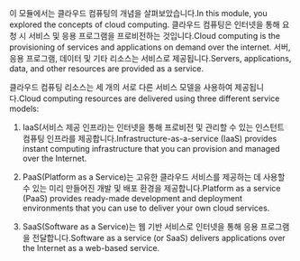 
<span data-ttu-id="37738-101">이 모듈에서는 클라우드 컴퓨팅의 개념을 살펴보았습니다.</span><span class="sxs-lookup"><span data-stu-id="37738-101">In this module, you explored the concepts of cloud computing.</span></span> <span data-ttu-id="37738-102">클라우드 컴퓨팅은 인터넷을 통해 요청 시 서비스 및 응용 프로그램을 프로비전하는 것입니다.</span><span class="sxs-lookup"><span data-stu-id="37738-102">Cloud computing is the provisioning of services and applications on demand over the internet.</span></span> <span data-ttu-id="37738-103">서버, 응용 프로그램, 데이터 및 기타 리소스는 서비스로 제공됩니다.</span><span class="sxs-lookup"><span data-stu-id="37738-103">Servers, applications, data, and other resources are provided as a service.</span></span> 

<span data-ttu-id="37738-104">클라우드 컴퓨팅 리소스는 세 개의 서로 다른 서비스 모델을 사용하여 제공됩니다.</span><span class="sxs-lookup"><span data-stu-id="37738-104">Cloud computing resources are delivered using three different service models:</span></span>

1. <span data-ttu-id="37738-105">IaaS(서비스 제공 인프라)는 인터넷을 통해 프로비전 및 관리할 수 있는 인스턴트 컴퓨팅 인프라를 제공합니다.</span><span class="sxs-lookup"><span data-stu-id="37738-105">Infrastructure-as-a-service (IaaS) provides instant computing infrastructure that you can provision and managed over the Internet.</span></span>

2. <span data-ttu-id="37738-106">PaaS(Platform as a Service)는 고유한 클라우드 서비스를 제공하는 데 사용할 수 있는 미리 만들어진 개발 및 배포 환경을 제공합니다.</span><span class="sxs-lookup"><span data-stu-id="37738-106">Platform as a service (PaaS) provides ready-made development and deployment environments that you can use to deliver your own cloud services.</span></span>

3. <span data-ttu-id="37738-107">SaaS(Software as a Service)는 웹 기반 서비스로 인터넷을 통해 응용 프로그램을 전달합니다.</span><span class="sxs-lookup"><span data-stu-id="37738-107">Software as a service (or SaaS) delivers applications over the Internet as a web-based service.</span></span>
